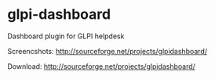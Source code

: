 
# glpi-dashboard

Dashboard plugin for GLPI helpdesk

Screencshots: http://sourceforge.net/projects/glpidashboard/

Download: http://sourceforge.net/projects/glpidashboard/

